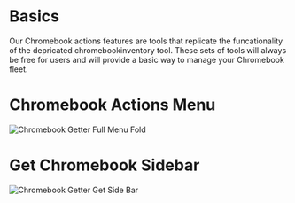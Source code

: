 # Basics

Our Chromebook actions features are tools that replicate the funcationality of the depricated chromebookinventory tool.
These sets of tools will always be free for users and will provide a basic way to manage your Chromebook fleet.

# Chromebook Actions Menu

![Chromebook Getter Full Menu Fold](~@static/full_menu.png)

# Get Chromebook Sidebar

![Chromebook Getter Get Side Bar](~@static/side_bar.png)